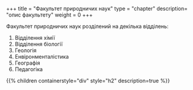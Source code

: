 +++
title = "Факультет природничих наук"
type = "chapter"
description= "опис факультету"
weight = 0
+++

Факультет природничих наук розділений на декілька відділень: 
1. Відділення хімії
2. Відділення біології
3. Геологія
4. Енвіронменталістика
5. Географія
6. Педагогіка


{{% children containerstyle="div" style="h2" description=true %}}